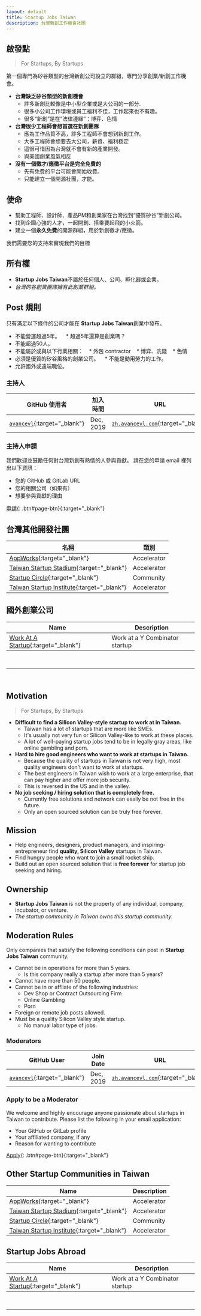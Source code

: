 ```yaml
---
layout: default
title: Startup Jobs Taiwan
description: 台灣新創工作機會社團
---
```


## 啟發點

>For Startups, By Startups

第一個專門為矽谷類型的台灣新創公司設立的群組，專門分享創業/新創工作機會。

* **台灣缺乏矽谷類型的新創機會**
  * 許多新創比較像是中小型企業或是大公司的一部分. 
  * 很多小公司工作環境或員工福利不佳，工作起來也不有趣。
  * 很多“新創”是在“法律邊緣”：博弈、色情
* **台灣很少工程師會想首選在新創團隊**
  * 應為工作品質不高，許多工程師不會想到新創工作。
  * 大多工程師會想要去大公司，薪資、福利穩定
  * 這很可惜因為台灣就不會有新的產業開發。
  * 與美國創業風氣相反
* **沒有一個徵才/應徵平台是完全免費的**
  * 先有免費的平台可能會開始收費。
  * 只能建立一個開源社團，才能。

## 使命

* 幫助工程師、設計師、產品PM和創業家在台灣找到“優質矽谷”新創公司。
* 找到企圖心強的人才，一起開創、搭乘要起飛的小火箭。
* 建立一個**永久免費**的開源群組，用於新創徵才/應徵。

我們需要您的支持來實現我們的目標

## 所有權

* **Startup Jobs Taiwan**不屬於任何個人、公司、孵化器或企業。
* _台灣的各創業團隊擁有此創業群組。_

## Post 規則

只有滿足以下條件的公司才能在 **Startup Jobs Taiwan**創業中發布。

* 不能營運超過5年。
   * 超過5年還算是創業嗎？
* 不能超過50人。
* 不能屬於或與以下行業相關：
   * 外包 contractor
   * 博弈、洗錢
   * 色情
* 必須是優質的矽谷風格的創業公司。
   * 不能是動用勞力的工作。
* 允許國外或遠端職位。

### 主持人

| GitHub 使用者 | 加入時間 | URL | 聯絡 |
| --- | --- | --- | --- |
| [`avancevl`](https://github.com/avancevl){:target="_blank"} | Dec, 2019 | [`zh.avancevl.com`](https://zh.avancevl.com){:target="_blank"} | [`hr@avancevl.com`](mailto:hr@avancevl.com) |

### 主持人申請

我們歡迎並鼓勵任何對台灣新創有熱情的人參與貢獻。
請在您的申請 email 裡列出以下資訊：

* 您的 GitHub 或 GitLab URL
* 您的相關公司（如果有）
* 想要參與貢獻的理由

[申請](mailto:stacktw@prontomail.com){: .btn#page-btn}{:target="_blank"}


## 台灣其他開發社團

| 名稱 | 類別 |
| --- | --- |
| [AppWorks](https://appworks.tw/){:target="_blank"} | Accelerator |
| [Taiwan Startup Stadium](https://www.startupstadium.tw){:target="_blank"} | Accelerator |
| [Startup Circle](http://startup-circle.com.tw/){:target="_blank"} | Community |
| [Taiwan Startup Institute](https://www.tsi.center/){:target="_blank"} | Accelerator |

## 國外創業公司

| Name | Description |
| --- | --- |
| [Work At A Startup](https://www.workatastartup.com/){:target="_blank"} | Work at a Y Combinator startup |


<br>

---

<br>

## Motivation

> For Startups, By Startups

* **Difficult to find a Silicon Valley-style startup to work at in Taiwan.**
  * Taiwan has a lot of startups that are more like SMEs. 
  * It's usually not very fun or Silicon Valley-like to work at these places.
  * A lot of well-paying startup jobs tend to be in legally gray areas, like online gambling and porn.
* **Hard to hire good engineers who want to work at startups in Taiwan.**
  * Because the quality of startups in Taiwan is not very high, most quality engineers don't want to work at startups.
  * The best engineers in Taiwan wish to work at a large enterprise, that can pay higher and offer more job security.
  * This is reversed in the US and in the valley.
* **No job seeking / hiring solution that is completely free.**
  * Currently free solutions and network can easily be not free in the future.
  * Only an open sourced solution can be truly free forever.

## Mission

* Help engineers, designers, product managers, and inspiring-entrepreneur find **quality, Silicon Valley** startups in Taiwan.
* Find hungry people who want to join a small rocket ship.
* Build out an open sourced solution that is **free forever** for startup job seeking and hiring.

## Ownership

* **Startup Jobs Taiwan** is not the property of any individual, company, incubator, or venture.
* _The startup community in Taiwan owns this startup community._

## Moderation Rules

Only companies that satisfy the following conditions can post in **Startup Jobs Taiwan** community.

* Cannot be in operations for more than 5 years.
  * Is this company really a startup after more than 5 years?
* Cannot have more than 50 people.
* Cannot be in or affliate of the following industries:
  * Dev Shop or Contract Outsourcing Firm
  * Online Gambling
  * Porn
* Foreign or remote job posts allowed.
* Must be a quality Silicon Valley style startup.
  * No manual labor type of jobs.

### Moderators

| GitHub User | Join Date | URL | Contact |
| --- | --- | --- | --- |
| [`avancevl`](https://github.com/avancevl){:target="_blank"} | Dec, 2019 | [`zh.avancevl.com`](https://zh.avancevl.com){:target="_blank"} | [`hr@avancevl.com`](mailto:hr@avancevl.com) |

### Apply to be a Moderator

We welcome and highly encourage anyone passionate about startups in Taiwan to contribute. Please list the following in your email application:

* Your GitHub or GitLab profile
* Your affiliated company, if any
* Reason for wanting to contribute

[Apply](mailto:stacktw@prontomail.com){: .btn#page-btn}{:target="_blank"}


## Other Startup Communities in Taiwan

| Name | Description |
| --- | --- |
| [AppWorks](https://appworks.tw/){:target="_blank"} | Accelerator |
| [Taiwan Startup Stadium](https://www.startupstadium.tw){:target="_blank"} | Accelerator |
| [Startup Circle](http://startup-circle.com.tw/){:target="_blank"} | Community |
| [Taiwan Startup Institute](https://www.tsi.center/){:target="_blank"} | Accelerator |

## Startup Jobs Abroad

| Name | Description |
| --- | --- |
| [Work At A Startup](https://www.workatastartup.com/){:target="_blank"} | Work at a Y Combinator startup |


<br>

---

<br>